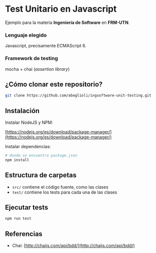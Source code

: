 # Test Unitario en Javascript

Ejemplo para la materia **Ingeniería de Software** en **FRM-UTN**.

### Lenguaje elegido

Javascript, precisamente ECMAScript 6.

### Framework de testing

mocha + chai (*assertion library*)

## ¿Cómo clonar este repositorio?

```bash
git clone https://github.com/aboglioli/ingsoftware-unit-testing.git
```

## Instalación

Instalar NodeJS y NPM:

[https://nodejs.org/es/download/package-manager/](https://nodejs.org/es/download/package-manager/)

Instalar dependencias:

```bash
# donde se encuentra package.json
npm install
```

## Estructura de carpetas

 - ```src/``` contiene el código fuente, como las clases
 - ```test/``` contiene los tests para cada una de las clases

## Ejecutar tests

```bash
npm run test
```

## Referencias

 - Chai: [http://chaijs.com/api/bdd/](http://chaijs.com/api/bdd/)
